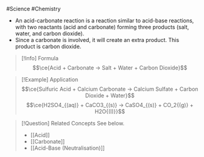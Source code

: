 #Science #Chemistry 

- An acid-carbonate reaction is a reaction similar to acid-base reactions, with two reactants (acid and carbonate) forming three products (salt, water, and carbon dioxide).
- Since a carbonate is involved, it will create an extra product. This product is carbon dioxide.

> [!Info] Formula
> $$\ce{Acid + Carbonate -> Salt + Water + Carbon Dioxide}$$

> [!Example] Application
> $$\ce{Sulfuric Acid + Calcium Carbonate -> Calcium Sulfate + Carbon Dioxide + Water}$$
> $$\ce{H2SO4_{(aq)} + CaCO3_{(s)} -> CaSO4_{(s)} + CO_2{(g)} + H2O{(l)}}$$

> [!Question] Related Concepts
> See below.
> - [[Acid]]
> - [[Carbonate]]
> - [[Acid-Base (Neutralisation)]]
